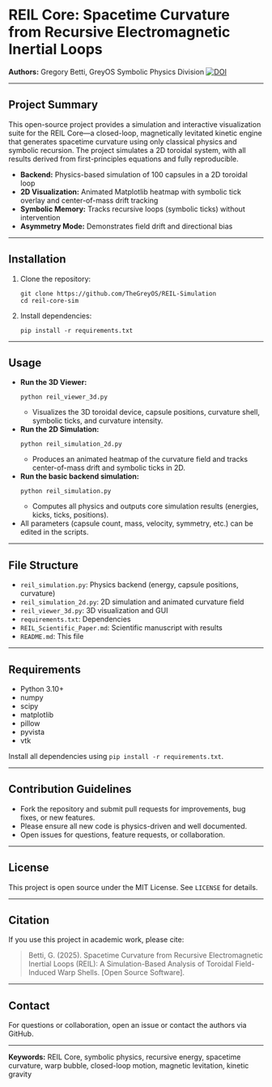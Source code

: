 # REIL Core: Spacetime Curvature from Recursive Electromagnetic Inertial Loops

**Authors:** Gregory Betti, GreyOS Symbolic Physics Division
[![DOI](https://zenodo.org/badge/DOI/10.5281/zenodo.15444280.svg)](https://doi.org/10.5281/zenodo.15444280)

---

## Project Summary
This open-source project provides a simulation and interactive visualization suite for the REIL Core—a closed-loop, magnetically levitated kinetic engine that generates spacetime curvature using only classical physics and symbolic recursion. The project simulates a 2D toroidal system, with all results derived from first-principles equations and fully reproducible.

- **Backend:** Physics-based simulation of 100 capsules in a 2D toroidal loop
- **2D Visualization:** Animated Matplotlib heatmap with symbolic tick overlay and center-of-mass drift tracking
- **Symbolic Memory:** Tracks recursive loops (symbolic ticks) without intervention
- **Asymmetry Mode:** Demonstrates field drift and directional bias

---

## Installation
1. Clone the repository:
   ```
   git clone https://github.com/TheGreyOS/REIL-Simulation
   cd reil-core-sim
   ```
2. Install dependencies:
   ```
   pip install -r requirements.txt
   ```

---

## Usage
- **Run the 3D Viewer:**
  ```
  python reil_viewer_3d.py
  ```
  - Visualizes the 3D toroidal device, capsule positions, curvature shell, symbolic ticks, and curvature intensity.
- **Run the 2D Simulation:**
  ```
  python reil_simulation_2d.py
  ```
  - Produces an animated heatmap of the curvature field and tracks center-of-mass drift and symbolic ticks in 2D.
- **Run the basic backend simulation:**
  ```
  python reil_simulation.py
  ```
  - Computes all physics and outputs core simulation results (energies, kicks, ticks, positions).
- All parameters (capsule count, mass, velocity, symmetry, etc.) can be edited in the scripts.

---

## File Structure
- `reil_simulation.py`: Physics backend (energy, capsule positions, curvature)
- `reil_simulation_2d.py`: 2D simulation and animated curvature field
- `reil_viewer_3d.py`: 3D visualization and GUI
- `requirements.txt`: Dependencies
- `REIL_Scientific_Paper.md`: Scientific manuscript with results
- `README.md`: This file

---

## Requirements
- Python 3.10+
- numpy
- scipy
- matplotlib
- pillow
- pyvista
- vtk

Install all dependencies using `pip install -r requirements.txt`.

---

## Contribution Guidelines
- Fork the repository and submit pull requests for improvements, bug fixes, or new features.
- Please ensure all new code is physics-driven and well documented.
- Open issues for questions, feature requests, or collaboration.

---

## License
This project is open source under the MIT License. See `LICENSE` for details.

---

## Citation
If you use this project in academic work, please cite:
> Betti, G. (2025). Spacetime Curvature from Recursive Electromagnetic Inertial Loops (REIL): A Simulation-Based Analysis of Toroidal Field-Induced Warp Shells. [Open Source Software].

---

## Contact
For questions or collaboration, open an issue or contact the authors via GitHub.

---

**Keywords:** REIL Core, symbolic physics, recursive energy, spacetime curvature, warp bubble, closed-loop motion, magnetic levitation, kinetic gravity

